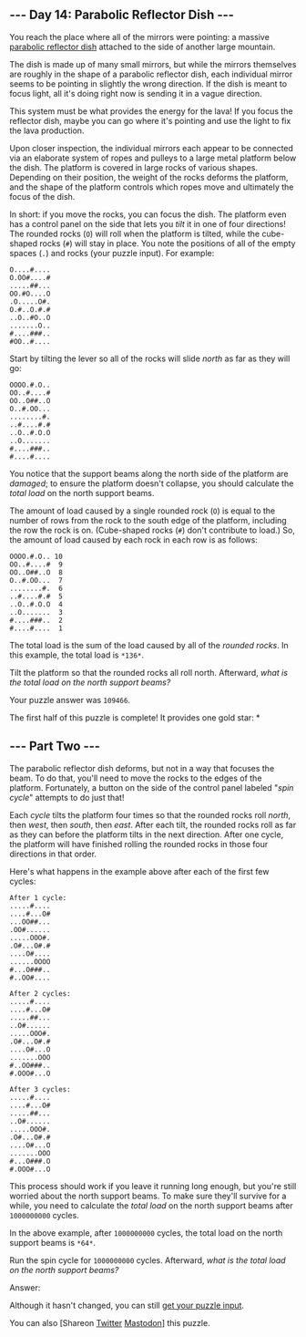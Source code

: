 \--- Day 14: Parabolic Reflector Dish ---
----------

You reach the place where all of the mirrors were pointing: a massive [parabolic reflector dish](https://en.wikipedia.org/wiki/Parabolic_reflector) attached to the side of another large mountain.

The dish is made up of many small mirrors, but while the mirrors themselves are roughly in the shape of a parabolic reflector dish, each individual mirror seems to be pointing in slightly the wrong direction. If the dish is meant to focus light, all it's doing right now is sending it in a vague direction.

This system must be what provides the energy for the lava! If you focus the reflector dish, maybe you can go where it's pointing and use the light to fix the lava production.

Upon closer inspection, the individual mirrors each appear to be connected via an elaborate system of ropes and pulleys to a large metal platform below the dish. The platform is covered in large rocks of various shapes. Depending on their position, the weight of the rocks deforms the platform, and the shape of the platform controls which ropes move and ultimately the focus of the dish.

In short: if you move the rocks, you can focus the dish. The platform even has a control panel on the side that lets you *tilt* it in one of four directions! The rounded rocks (`O`) will roll when the platform is tilted, while the cube-shaped rocks (`#`) will stay in place. You note the positions of all of the empty spaces (`.`) and rocks (your puzzle input). For example:

```
O....#....
O.OO#....#
.....##...
OO.#O....O
.O.....O#.
O.#..O.#.#
..O..#O..O
.......O..
#....###..
#OO..#....

```

Start by tilting the lever so all of the rocks will slide *north* as far as they will go:

```
OOOO.#.O..
OO..#....#
OO..O##..O
O..#.OO...
........#.
..#....#.#
..O..#.O.O
..O.......
#....###..
#....#....

```

You notice that the support beams along the north side of the platform are *damaged*; to ensure the platform doesn't collapse, you should calculate the *total load* on the north support beams.

The amount of load caused by a single rounded rock (`O`) is equal to the number of rows from the rock to the south edge of the platform, including the row the rock is on. (Cube-shaped rocks (`#`) don't contribute to load.) So, the amount of load caused by each rock in each row is as follows:

```
OOOO.#.O.. 10
OO..#....#  9
OO..O##..O  8
O..#.OO...  7
........#.  6
..#....#.#  5
..O..#.O.O  4
..O.......  3
#....###..  2
#....#....  1

```

The total load is the sum of the load caused by all of the *rounded rocks*. In this example, the total load is `*136*`.

Tilt the platform so that the rounded rocks all roll north. Afterward, *what is the total load on the north support beams?*

Your puzzle answer was `109466`.

The first half of this puzzle is complete! It provides one gold star: \*

\--- Part Two ---
----------

The parabolic reflector dish deforms, but not in a way that focuses the beam. To do that, you'll need to move the rocks to the edges of the platform. Fortunately, a button on the side of the control panel labeled "*spin cycle*" attempts to do just that!

Each *cycle* tilts the platform four times so that the rounded rocks roll *north*, then *west*, then *south*, then *east*. After each tilt, the rounded rocks roll as far as they can before the platform tilts in the next direction. After one cycle, the platform will have finished rolling the rounded rocks in those four directions in that order.

Here's what happens in the example above after each of the first few cycles:

```
After 1 cycle:
.....#....
....#...O#
...OO##...
.OO#......
.....OOO#.
.O#...O#.#
....O#....
......OOOO
#...O###..
#..OO#....

After 2 cycles:
.....#....
....#...O#
.....##...
..O#......
.....OOO#.
.O#...O#.#
....O#...O
.......OOO
#..OO###..
#.OOO#...O

After 3 cycles:
.....#....
....#...O#
.....##...
..O#......
.....OOO#.
.O#...O#.#
....O#...O
.......OOO
#...O###.O
#.OOO#...O

```

This process should work if you leave it running long enough, but you're still worried about the north support beams. To make sure they'll survive for a while, you need to calculate the *total load* on the north support beams after `1000000000` cycles.

In the above example, after `1000000000` cycles, the total load on the north support beams is `*64*`.

Run the spin cycle for `1000000000` cycles. Afterward, *what is the total load on the north support beams?*

Answer:

Although it hasn't changed, you can still [get your puzzle input](14/input).

You can also [Shareon [Twitter](https://twitter.com/intent/tweet?text=I%27ve+completed+Part+One+of+%22Parabolic+Reflector+Dish%22+%2D+Day+14+%2D+Advent+of+Code+2023&url=https%3A%2F%2Fadventofcode%2Ecom%2F2023%2Fday%2F14&related=ericwastl&hashtags=AdventOfCode) [Mastodon](javascript:void(0);)] this puzzle.